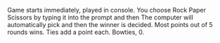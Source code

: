 Game starts immediately, played in console.
You choose Rock Paper Scissors by typing it into the prompt and then
The computer will automatically pick and then the winner is decided.
Most points out of 5 rounds wins. Ties add a point each. Bowties, 0. 